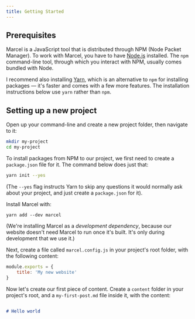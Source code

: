 ```yaml
---
title: Getting Started
---
```


## Prerequisites

Marcel is a JavaScript tool that is distributed through NPM (Node Packet Manager). To work with Marcel, you have to have [Node.js](https://nodejs.org/en/) installed. The `npm` command-line tool, through which you interact with NPM, usually comes bundled with Node. 

I recommend also installing [Yarn](https://yarnpkg.com/en/), which is an alternative to `npm` for installing packages — it's faster and comes with a few more features. The installation instructions below use `yarn` rather than `npm`.

## Setting up a new project

Open up your command-line and create a new project folder, then navigate to it:

```bash
mkdir my-project
cd my-project
```

To install packages from NPM to our project, we first need to create a `package.json` file for it. The command below does just that:

```bash
yarn init --yes
```

(The `--yes` flag instructs Yarn to skip any questions it would normally ask about your project, and just create a `package.json` for it).

Install Marcel with:

```
yarn add --dev marcel
```

(We're installing Marcel as a _development dependency_, because our website doesn't need Marcel to run once it's built. It's only during development that we use it.)

Next, create a file called `marcel.config.js` in your project's root folder, with the following content:

```js
module.exports = {
	title: 'My new website'
}
```

Now let's create our first piece of content. Create a `content` folder in your project's root, and a `my-first-post.md` file inside it, with the content:

```md

# Hello world

```
